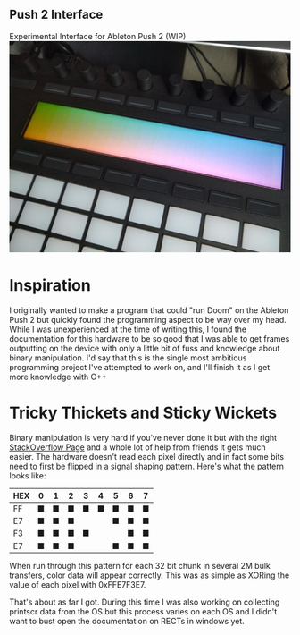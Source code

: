 ## Push 2 Interface
Experimental Interface for Ableton Push 2 (WIP)  
![push2](push2.jpg)  

# Inspiration
I originally wanted to make a program that could "run Doom" on the Ableton Push 2 but quickly found the programming aspect to be way over my head. While I was unexperienced at the time of writing this, I found the documentation for this hardware to be so good that I was able to get frames outputting on the device with only a little bit of fuss and knowledge about binary manipulation. I'd say that this is the single most ambitious programming project I've attempted to work on, and I'll finish it as I get more knowledge with C++

# Tricky Thickets and Sticky Wickets
Binary manipulation is very hard if you've never done it but with the right [StackOverflow Page](https://stackoverflow.com/questions/47981/how-do-you-set-clear-and-toggle-a-single-bit) and a whole lot of help from friends it gets much easier. The hardware doesn't read each pixel directly and in fact some bits need to first be flipped in a signal shaping pattern. Here's what the pattern looks like:

|HEX| 0 | 1 | 2 | 3 | 4 | 5 | 6 | 7 |
| - | - | - | - | - | - | - | - | - |
| FF| ■ | ■ | ■ | ■ | ■ | ■ | ■ | ■ |
| E7| ■ | ■ | ■ |   |   | ■ | ■ | ■ |
| F3| ■ | ■ | ■ | ■ |   |   | ■ | ■ |
| E7| ■ | ■ | ■ |   |   | ■ | ■ | ■ |

When run through this pattern for each 32 bit chunk in several 2M bulk transfers, color data will appear correctly. This was as simple as XORing the value of each pixel with 0xFFE7F3E7.

That's about as far I got. During this time I was also working on collecting printscr data from the OS but this process varies on each OS and I didn't want to bust open the documentation on RECTs in windows yet.
